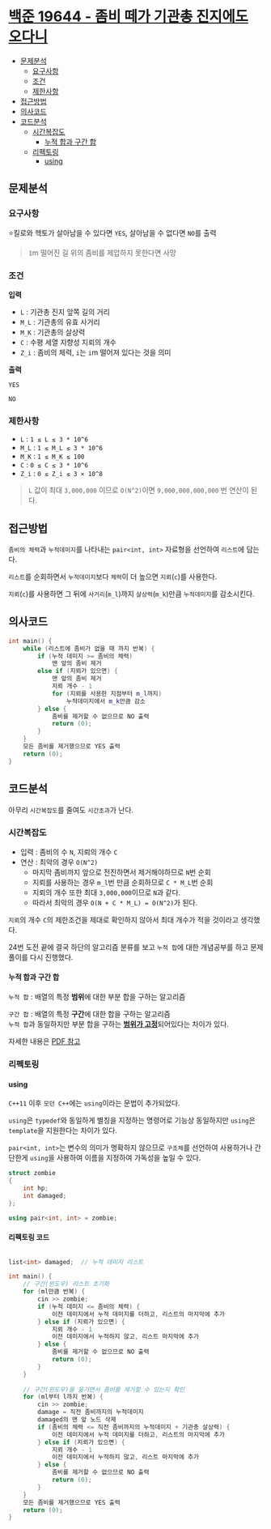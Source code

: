 # [백준 19644 - 좀비 떼가 기관총 진지에도 오다니](https://www.acmicpc.net/problem/19644)

- [문제분석](#문제분석)
    * [요구사항](#요구사항)
    * [조건](#조건)
    * [제한사항](#제한사항)
- [접근방법](#접근방법)
- [의사코드](#의사코드)
- [코드분석](#코드분석)
    * [시간복잡도](#시간복잡도)
        * [누적 합과 구간 합](#누적-합과-구간-합)
    * [리펙토링](#리펙토링)
      * [using](#using)

## 문제분석

### 요구사항

⭐️킬로와 헥토가 살아남을 수 있다면 `YES`, 살아남을 수 없다면 `NO`를 출력

> `1`m 떨어진 길 위의 좀비를 제압하지 못한다면 사망

### 조건

**입력**
* `L` : 기관총 진지 앞쪽 길의 거리
* `M_L` : 기관총의 유효 사거리
* `M_K` : 기관총의 살상력
* `C` : 수평 세열 지향성 지뢰의 개수
* `Z_i` : 좀비의 체력, `i`는 `i`m 떨어져 있다는 것을 의미

**출력**
```shell
YES
```
```shell
NO
```

### 제한사항

* `L` : `1 ≤ L ≤ 3 * 10^6`
* `M_L` : `1 ≤ M_L ≤ 3 * 10^6`
* `M_K` : `1 ≤ M_K ≤ 100`
* `C` : `0 ≤ C ≤ 3 * 10^6`
* `Z_i` : `0 ≤ Z_i ≤ 3 × 10^8`

> `L` 값이 최대 `3,000,000` 이므로 `O(N^2)`이면 `9,000,000,000,000` 번 연산이 된다.

## 접근방법

`좀비의 체력`과 `누적데미지`를 나타내는 `pair<int, int>` 자료형을 선언하여 `리스트`에 담는다.

`리스트`를 순회하면서 `누적데미지`보다 `체력`이 더 높으면 `지뢰`(`c`)를 사용한다.

`지뢰`(`c`)를 사용하면 그 뒤에 `사거리`(`m_l`)까지 `살상력`(`m_k`)만큼 `누적데미지`를 감소시킨다. 

## 의사코드
```C++
int main() {
	while (리스트에 좀비가 없을 때 까지 반복) {
		if (누적 데미지 >= 좀비의 체력)
			맨 앞의 좀비 제거
		else if (지뢰가 있으면) {
			맨 앞의 좀비 제거
			지뢰 개수 - 1
			for (지뢰를 사용한 지점부터 m_l까지)
				누적데미지에서 m_k만큼 감소  
		} else {
			좀비를 제거할 수 없으므로 NO 출력
			return (0);
		}
	}
	모든 좀비를 제거했으므로 YES 출력
	return (0);
}
```

## 코드분석

아무리 `시간복잡도`를 줄여도 `시간초과`가 난다.

### 시간복잡도

* 입력 : 좀비의 수 `N`, 지뢰의 개수 `C`
* 연산 : 최악의 경우 `O(N^2)`
  * 마지막 좀비까지 앞으로 전진하면서 제거해야하므로 `N`번 순회
  * 지뢰를 사용하는 경우 `m_l`번 만큼 순회하므로 `C * M_L`번 순회
  * 지뢰의 개수 또한 최대 `3,000,000`이므로 `N`과 같다.
  * 따라서 최악의 경우 `O(N + C * M_L) = O(N^2)`가 된다.

`지뢰`의 개수 `C`의 제한조건을 제대로 확인하지 않아서 최대 개수가 적을 것이라고 생각했다.

24번 도전 끝에 결국 하단의 알고리즘 분류를 보고 `누적 합`에 대한 개념공부를 하고 문제풀이를 다시 진행했다.

#### 누적 합과 구간 합

`누적 합` : 배열의 특정 **범위**에 대한 부분 합을 구하는 알고리즘

`구간 합` : 배열의 특정 **구간**에 대한 합을 구하는 알고리즘  
`누적 합`과 동일하지만 부분 합을 구하는 <U>**범위가 고정**</U>되어있다는 차이가 있다.

자세한 내용은 [PDF 참고](/baekjoon/19644/누적_합과_구간_합.pdf)

### 리펙토링

#### using

`C++11` 이후 `모던 C++`에는 `using`이라는 문법이 추가되었다.

`using`은 `typedef`와 동일하게 별칭을 지정하는 명령어로 기능상 동일하지만 `using`은 `template`을 지원한다는 차이가 있다.

`pair<int, int>`는 변수의 의미가 명확하지 않으므로 `구조체`를 선언하여 사용하거나 간단한게 `using`을 사용하여 이름을 지정하여 가독성을 높일 수 있다.

```c++
struct zombie
{
	int hp;
	int damaged;
};
```

```c++
using pair<int, int> = zombie;
```

#### 리펙토링 코드

```c++

list<int> damaged;  // 누적 데미지 리스트

int main() {
	// 구간(윈도우) 리스트 초기화
	for (ml만큼 반복) {
		cin >> zombie;
        if (누적 데미지 <= 좀비의 체력) {
		    이전 데미지에서 누적 데미지를 더하고, 리스트의 마지막에 추가
		} else if (지뢰가 있으면) {
            지뢰 개수 - 1
            이전 데미지에서 누적하지 않고, 리스트 마지막에 추가
		} else {
            좀비를 제거할 수 없으므로 NO 출력
            return (0);
		}
	}
	
	// 구간(윈도우)을 옮기면서 좀비를 제거할 수 있는지 확인
	for (ml부터 l까지 반복) {
		cin >> zombie;
		damage = 직전 좀비까지의 누적데미지 
		damaged의 맨 앞 노드 삭제
		if (좀비의 체력 <= 직전 좀비까지의 누적데미지 + 기관총 살상력) {
		    이전 데미지에서 누적 데미지를 더하고, 리스트의 마지막에 추가
		} else if (지뢰가 있으면) {
		    지뢰 개수 - 1
            이전 데미지에서 누적하지 않고, 리스트 마지막에 추가
		} else {
            좀비를 제거할 수 없으므로 NO 출력
			return (0);
		}
	}
	모든 좀비를 제거했으므로 YES 출력
	return (0);
}
```
